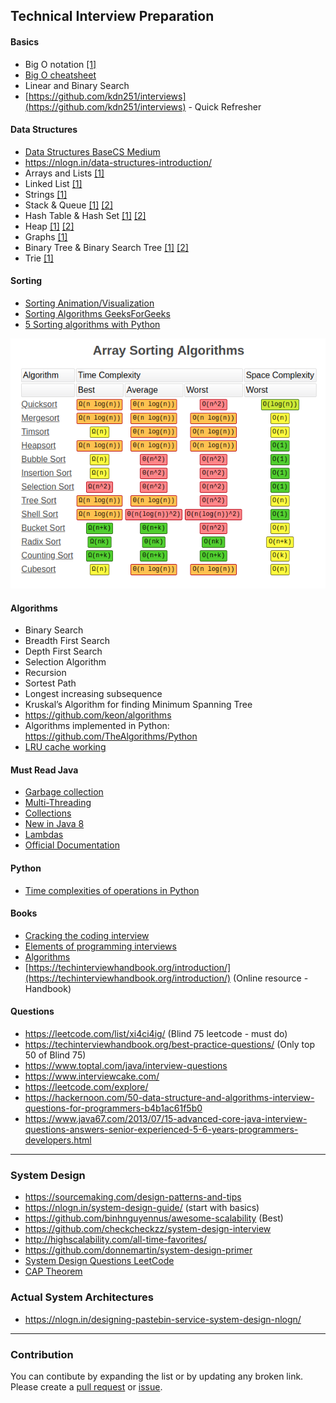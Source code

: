 ## Technical Interview Preparation

#### Basics
- Big O notation [[1]](https://www.interviewcake.com/article/java/big-o-notation-time-and-space-complexity)
- [Big O cheatsheet](https://www.bigocheatsheet.com/)
- Linear and Binary Search
- [https://github.com/kdn251/interviews](https://github.com/kdn251/interviews) - Quick Refresher

#### Data Structures
- [Data Structures BaseCS Medium](https://medium.com/basecs/tagged/data-structures)
- https://nlogn.in/data-structures-introduction/
- Arrays and Lists [[1]](https://medium.com/basecs/whats-a-linked-list-anyway-part-1-d8b7e6508b9d)
- Linked List [[1]](https://medium.com/basecs/whats-a-linked-list-anyway-part-2-131d96f71996)
- Strings [[1]](https://www.geeksforgeeks.org/string-data-structure/)
- Stack & Queue [[1]](https://medium.com/basecs/stacks-and-overflows-dbcf7854dc67) [[2]](https://medium.com/basecs/to-queue-or-not-to-queue-2653bcde5b04)
- Hash Table & Hash Set [[1]](https://medium.com/basecs/taking-hash-tables-off-the-shelf-139cbf4752f0) [[2]](https://medium.com/basecs/hashing-out-hash-functions-ea5dd8beb4dd)
- Heap [[1]](https://medium.com/basecs/learning-to-love-heaps-cef2b273a238) [[2]](https://www.geeksforgeeks.org/heap-data-structure/)
- Graphs [[1]](https://medium.com/basecs/a-gentle-introduction-to-graph-theory-77969829ead8)
- Binary Tree & Binary Search Tree [[1]](https://medium.com/basecs/how-to-not-be-stumped-by-trees-5f36208f68a7) [[2]](https://medium.com/basecs/leaf-it-up-to-binary-trees-11001aaf746d)
- Trie [[1]](https://medium.com/basecs/trying-to-understand-tries-3ec6bede0014)



#### Sorting
- [Sorting Animation/Visualization](https://www.hackerearth.com/practice/algorithms/sorting/merge-sort/visualize/)
- [Sorting Algorithms GeeksForGeeks](https://www.geeksforgeeks.org/sorting-algorithms/)
- [5 Sorting algorithms with Python](https://medium.com/@george.seif94/a-tour-of-the-top-5-sorting-algorithms-with-python-code-43ea9aa02889)


![Time Complexities](resources/1_ipkeWQ_Lb0lbkhB8rigxTA.png)


#### Algorithms
- Binary Search
- Breadth First Search
- Depth First Search
- Selection Algorithm
- Recursion
- Sortest Path
- Longest increasing subsequence
- Kruskal’s Algorithm for finding Minimum Spanning Tree
- https://github.com/keon/algorithms
- Algorithms implemented in Python: https://github.com/TheAlgorithms/Python
- [LRU cache working](https://www.interviewcake.com/concept/java/lru-cache)


#### Must Read Java
- [Garbage collection](https://www.oracle.com/webfolder/technetwork/tutorials/obe/java/gc01/index.html)
- [Multi-Threading](https://docs.oracle.com/javase/tutorial/essential/concurrency/procthread.html)
- [Collections](https://dzone.com/articles/an-introduction-to-the-java-collections-framework)
- [New in Java 8](https://www.journaldev.com/2389/java-8-features-with-examples)
- [Lambdas](https://www.oreilly.com/learning/whats-new-in-java-8-lambdas)
- [Official Documentation](https://docs.oracle.com/javase/tutorial/index.html)


#### Python
- [Time complexities of operations in Python](https://wiki.python.org/moin/TimeComplexity)

#### Books
- [Cracking the coding interview](https://amzn.to/34wxaxM)
- [Elements of programming interviews](https://amzn.to/2HVPIxU)
- [Algorithms](https://amzn.to/34xiE96)
- [https://techinterviewhandbook.org/introduction/](https://techinterviewhandbook.org/introduction/) (Online resource - Handbook)


#### Questions
- https://leetcode.com/list/xi4ci4ig/ (Blind 75 leetcode - must do)
- https://techinterviewhandbook.org/best-practice-questions/ (Only top 50 of Blind 75)
- https://www.toptal.com/java/interview-questions
- https://www.interviewcake.com/
- https://leetcode.com/explore/
- https://hackernoon.com/50-data-structure-and-algorithms-interview-questions-for-programmers-b4b1ac61f5b0
- https://www.java67.com/2013/07/15-advanced-core-java-interview-questions-answers-senior-experienced-5-6-years-programmers-developers.html
-------------------------------------

### System Design
- https://sourcemaking.com/design-patterns-and-tips
- https://nlogn.in/system-design-guide/ (start with basics)
- https://github.com/binhnguyennus/awesome-scalability (Best)
- https://github.com/checkcheckzz/system-design-interview
- http://highscalability.com/all-time-favorites/
- https://github.com/donnemartin/system-design-primer
- [System Design Questions LeetCode](https://leetcode.com/discuss/interview-question/system-design/?currentPage=1&orderBy=recent_activity&query=)
- [CAP Theorem](https://mwhittaker.github.io/blog/an_illustrated_proof_of_the_cap_theorem/)


### Actual System Architectures
- https://nlogn.in/designing-pastebin-service-system-design-nlogn/

------------
### Contribution
You can contibute by expanding the list or by updating any broken link.
Please create a [pull request](https://github.com/anuragrana/technical-interview-prep/pulls) or [issue](https://github.com/anuragrana/technical-interview-prep/issues).

